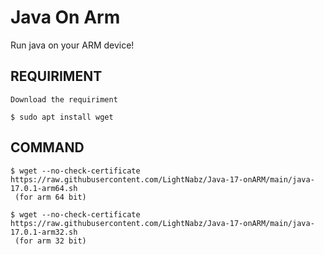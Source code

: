 # Java On Arm
Run java on your ARM device!

## REQUIRIMENT
```sh-session
Download the requiriment

$ sudo apt install wget
```

## COMMAND
```sh-session
$ wget --no-check-certificate https://raw.githubusercontent.com/LightNabz/Java-17-onARM/main/java-17.0.1-arm64.sh
 (for arm 64 bit)
 
$ wget --no-check-certificate https://raw.githubusercontent.com/LightNabz/Java-17-onARM/main/java-17.0.1-arm32.sh 
 (for arm 32 bit)
 ```
 
 
